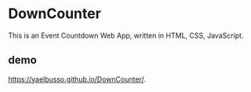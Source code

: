 # DownCounter
This is an Event Countdown Web App, written in HTML, CSS, JavaScript.
## demo
https://yaelbusso.github.io/DownCounter/.

